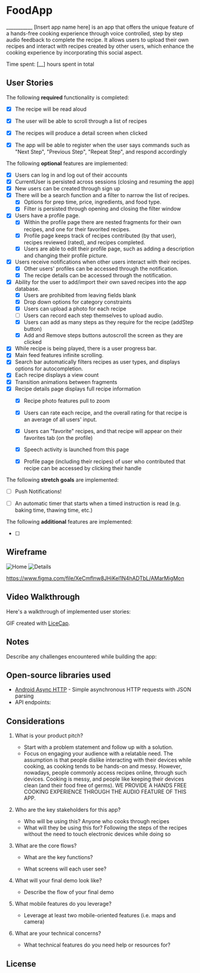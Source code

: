 # FoodApp

___________ [Insert app name here] is an app that offers the unique feature of a hands-free cooking experience through voice controlled, step by step audio feedback to complete the recipe. It allows users to upload their own recipes and interact with recipes created by other users, which enhance the cooking experience by incorporating this social aspect.

Time spent: [__] hours spent in total

## User Stories

The following **required** functionality is completed:

* [x] The recipe will be read aloud
* [x] The user will be able to scroll through a list of recipes
* [x] The recipes will produce a detail screen when clicked
* [x] The app will be able to register when the user says commands such as "Next Step", "Previous Step", "Repeat Step", and respond accordingly


The following **optional** features are implemented:

* [x] Users can log in and log out of their accounts
* [x] CurrentUser is persisted across sessions (closing and resuming the app)
* [x] New users can be created through sign up
* [x] There will be a search function and a filter to narrow the list of recipes.
  * [x] Options for prep time, price, ingredients, and food type.
  * [x] Filter is persisted through opening and closing the filter window
* [x] Users have a profile page.
  * [x] Within the profile page there are nested fragments for their own recipes, and one for their favorited recipes.
  * [x] Profile page keeps track of recipes contributed (by that user), recipes reviewed (rated), and recipes completed.
  * [x] Users are able to edit their profile page, such as adding a description and changing their profile picture.
* [x] Users receive notifications when other users interact with their recipes.
  * [x] Other users' profiles can be accessed through the notification.
  * [x] The recipe details can be accessed through the notification.
* [x] Ability for the user to add/import their own saved recipes into the app database.
  * [x] Users are prohibited from leaving fields blank
  * [x] Drop down options for category constraints
  * [x] Users can upload a photo for each recipe
  * [ ] Users can record each step themselves to upload audio.
  * [x] Users can add as many steps as they require for the recipe (addStep button)
  * [x] Add and Remove steps buttons autoscroll the screen as they are clicked
* [x] While recipe is being played, there is a user progress bar.
* [x] Main feed features infinite scrolling.
* [x] Search bar automatically filters recipes as user types, and displays options for autocompletion.
* [x] Each recipe displays a view count
* [x] Transition animations between fragments
* [x] Recipe details page displays full recipe information
  * [x] Recipe photo features pull to zoom
  * [x] Users can rate each recipe, and the overall rating for that recipe is an average of all users' input.
  * [x] Users can "favorite" recipes, and that recipe will appear on their favorites tab (on the profile)
  * [x] Speech activity is launched from this page
  * [x] Profile page (including their recipes) of user who contributed that recipe can be accessed by clicking their handle
  


The following **stretch goals** are implemented:

* [ ] Push Notifications!
* [ ] An automatic timer that starts when a timed instruction is read (e.g. baking time, thawing time, etc.)


The following **additional** features are implemented:

* [ ] 


## Wireframe
![Home](Home.png) ![Details](Details.png)

https://www.figma.com/file/XeCmflnw8JHiKel1N4hADTbL/AMarMigMon


## Video Walkthrough

Here's a walkthrough of implemented user stories:



GIF created with [LiceCap](http://www.cockos.com/licecap/).

## Notes

Describe any challenges encountered while building the app:


## Open-source libraries used

- [Android Async HTTP](https://github.com/loopj/android-async-http) - Simple asynchronous HTTP requests with JSON parsing
- API endpoints: 


## Considerations
1. What is your product pitch?
   - Start with a problem statement and follow up with a solution.
   - Focus on engaging your audience with a relatable need.
   The assumption is that people dislike interacting with their devices while cooking, as cooking tends to be hands-on and messy. However, nowadays, people commonly access recipes online, through such devices.
   Cooking is messy, and people like keeping their devices clean (and their food free of germs).
   WE PROVIDE A HANDS FREE COOKING EXPERIENCE THROUGH THE AUDIO FEATURE OF THIS APP.
   
2. Who are the key stakeholders for this app?
   - Who will be using this?
     Anyone who cooks through recipes
   - What will they be using this for?
     Following the steps of the recipes without the need to touch electronic devices while doing so
   
3. What are the core flows?
   - What are the key functions?
     
   - What screens will each user see?
   
4. What will your final demo look like?
   - Describe the flow of your final demo
   
5. What mobile features do you leverage?
   - Leverage at least two mobile-oriented features (i.e. maps and camera)
   
6. What are your technical concerns?
   - What technical features do you need help or resources for?

## License

